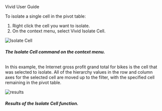<div class="LanguageTitle">Vivid User Guide</div>

To isolate a single cell in the pivot table:

1. Right click the cell you want to isolate.
2. On the context menu, select Vivid Isolate Cell.

![Isolate Cell](https://varigencecom.blob.core.windows.net/walkthroughs/IsolateCell-1.png )

###### **The Isolate Cell command on the context menu.**

In this example, the Internet gross profit grand total for bikes is the cell that was selected to isolate. All of the hierarchy values in the row and column axes for the selected cell are moved up to the filter, with the specified cell remaining in the pivot table.

![results](https://varigencecom.blob.core.windows.net/walkthroughs/IsolateCell-2.png )

###### **Results of the Isolate Cell function.**

